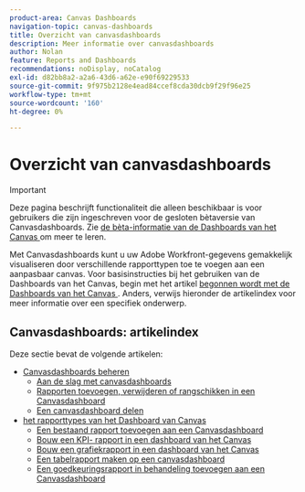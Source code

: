```yaml
---
product-area: Canvas Dashboards
navigation-topic: canvas-dashboards
title: Overzicht van canvasdashboards
description: Meer informatie over canvasdashboards
author: Nolan
feature: Reports and Dashboards
recommendations: noDisplay, noCatalog
exl-id: d82bb8a2-a2a6-43d6-a62e-e90f69229533
source-git-commit: 9f975b2128e4ead84ccef8cda30dcb9f29f96e25
workflow-type: tm+mt
source-wordcount: '160'
ht-degree: 0%

---
```


# Overzicht van canvasdashboards

>[!IMPORTANT]
>
>Deze pagina beschrijft functionaliteit die alleen beschikbaar is voor gebruikers die zijn ingeschreven voor de gesloten bètaversie van Canvasdashboards. Zie [ de bèta-informatie van de Dashboards van het Canvas ](/help/quicksilver/product-announcements/betas/canvas-dashboards-beta/canvas-dashboards-beta-information.md) om meer te leren.

Met Canvasdashboards kunt u uw Adobe Workfront-gegevens gemakkelijk visualiseren door verschillende rapporttypen toe te voegen aan een aanpasbaar canvas. Voor basisinstructies bij het gebruiken van de Dashboards van het Canvas, begin met het artikel [ begonnen wordt met de Dashboards van het Canvas ](/help/quicksilver/reports-and-dashboards/canvas-dashboards/manage-canvas-dashboards/get-started-canvas-dashboards.md). Anders, verwijs hieronder de artikelindex voor meer informatie over een specifiek onderwerp.

## Canvasdashboards: artikelindex

Deze sectie bevat de volgende artikelen:

* [Canvasdashboards beheren](/help/quicksilver/reports-and-dashboards/canvas-dashboards/manage-canvas-dashboards/manage-canvas-dashboards.md)
   * [Aan de slag met canvasdashboards](/help/quicksilver/reports-and-dashboards/canvas-dashboards/manage-canvas-dashboards/get-started-canvas-dashboards.md)
   * [Rapporten toevoegen, verwijderen of rangschikken in een Canvasdashboard](/help/quicksilver/reports-and-dashboards/canvas-dashboards/manage-canvas-dashboards/add-remove-arrange-reports.md)
   * [Een canvasdashboard delen](/help/quicksilver/reports-and-dashboards/canvas-dashboards/manage-canvas-dashboards/share-canvas-dashboard.md)
* [ het rapporttypes van het Dashboard van Canvas ](/help/quicksilver/reports-and-dashboards/canvas-dashboards/report-types/report-types-overview.md)
   * [Een bestaand rapport toevoegen aan een Canvasdashboard](/help/quicksilver/reports-and-dashboards/canvas-dashboards/report-types/add-existing-report.md)
   * [Bouw een KPI- rapport in een dashboard van het Canvas](/help/quicksilver/reports-and-dashboards/canvas-dashboards/report-types/build-kpi-report.md)
   * [Bouw een grafiekrapport in een dashboard van het Canvas](/help/quicksilver/reports-and-dashboards/canvas-dashboards/report-types/build-chart-report.md)
   * [Een tabelrapport maken op een canvasdashboard](/help/quicksilver/reports-and-dashboards/canvas-dashboards/report-types/build-table-report.md)
   * [Een goedkeuringsrapport in behandeling toevoegen aan een Canvasdashboard](/help/quicksilver/reports-and-dashboards/canvas-dashboards/report-types/add-pending-approvals-report.md)

